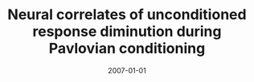 ---
title: "Neural correlates of unconditioned response diminution during Pavlovian conditioning"
date: 2007-01-01
authors_string: J. Dunsmoor, Peter Bandettini, D. Knight
authors:
   - J. Dunsmoor
   - Peter Bandettini
   - D. Knight
author_ids:
   - joseph_dunsmoor
   - peter_bandettini
   - david_knight
journal: 'NeuroImage'
volume: 40
issue: 
pages: 811-817
book_title: ''
publisher: ''
abstract: ''
project_id: 
paper_url: 
doi: 10.1016/j.neuroimage.2007.11.042
data_loc: ''
code_loc: ''
file: '/assets/publications//assets/publications/'
file_name: '/assets/publications/'
type: journal_article
pub_str: ' (2007) NeuroImage 40: 811-817'
layout: publication 
---